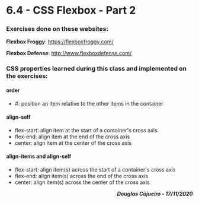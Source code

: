 # 6.4 - CSS Flexbox - Part 2

### Exercises done on these websites:

**Flexbox Froggy**: https://flexboxfroggy.com/

**Flexbox Defense**: http://www.flexboxdefense.com/


### CSS properties learned during this class and implemented on the exercises:

#### order

- #: position an item relative to the other items in the container

#### align-self

- flex-start: align item at the start of a container's cross axis
- flex-end: align item at the end of the cross axis
- center: align item at the center of the cross axis


#### align-items and align-self

- flex-start: align item(s) across the start of a container's cross axis
- flex-end: align item(s) across the end of the cross axis
- center: align item(s) across the center of the cross axis



**_<div align="right">Douglas Cajueiro - 17/11/2020 </div>_**